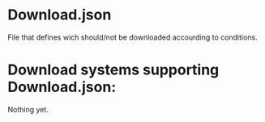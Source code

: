 # Download.json
File that defines wich should/not be downloaded accourding to conditions.

# Download systems supporting Download.json:
Nothing yet.